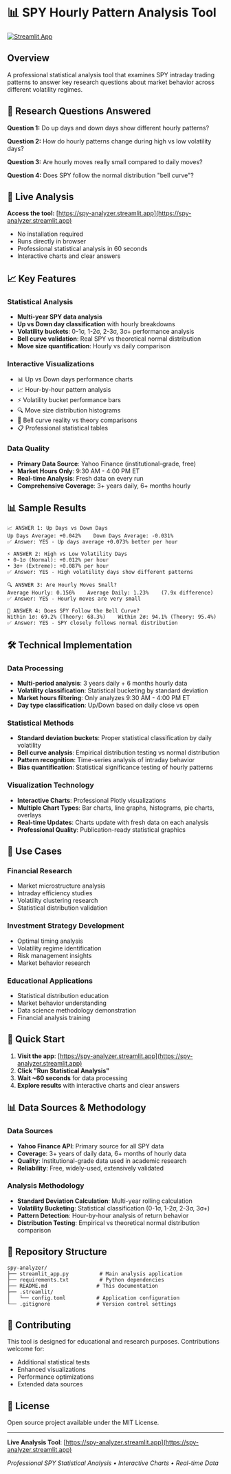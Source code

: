 # 📊 SPY Hourly Pattern Analysis Tool

[![Streamlit App](https://static.streamlit.io/badges/streamlit_badge_black_white.svg)](https://spy-analyzer.streamlit.app)

## Overview

A professional statistical analysis tool that examines SPY intraday trading patterns to answer key research questions about market behavior across different volatility regimes.

## 🎯 Research Questions Answered

**Question 1:** Do up days and down days show different hourly patterns?

**Question 2:** How do hourly patterns change during high vs low volatility days?

**Question 3:** Are hourly moves really small compared to daily moves?

**Question 4:** Does SPY follow the normal distribution "bell curve"?

## 🚀 Live Analysis

**Access the tool:** [https://spy-analyzer.streamlit.app](https://spy-analyzer.streamlit.app)

- No installation required
- Runs directly in browser
- Professional statistical analysis in 60 seconds
- Interactive charts and clear answers

## 📈 Key Features

### Statistical Analysis
- **Multi-year SPY data analysis**
- **Up vs Down day classification** with hourly breakdowns
- **Volatility buckets**: 0-1σ, 1-2σ, 2-3σ, 3σ+ performance analysis
- **Bell curve validation**: Real SPY vs theoretical normal distribution
- **Move size quantification**: Hourly vs daily comparison

### Interactive Visualizations
- 📊 Up vs Down days performance charts
- 📈 Hour-by-hour pattern analysis
- ⚡ Volatility bucket performance bars
- 🔍 Move size distribution histograms
- 🔔 Bell curve reality vs theory comparisons
- 📋 Professional statistical tables

### Data Quality
- **Primary Data Source**: Yahoo Finance (institutional-grade, free)
- **Market Hours Only**: 9:30 AM - 4:00 PM ET
- **Real-time Analysis**: Fresh data on every run
- **Comprehensive Coverage**: 3+ years daily, 6+ months hourly

## 📊 Sample Results

```
📈 ANSWER 1: Up Days vs Down Days
Up Days Average: +0.042%    Down Days Average: -0.031%
✅ Answer: YES - Up days average +0.073% better per hour

⚡ ANSWER 2: High vs Low Volatility Days  
• 0-1σ (Normal): +0.012% per hour
• 3σ+ (Extreme): +0.087% per hour
✅ Answer: YES - High volatility days show different patterns

🔍 ANSWER 3: Are Hourly Moves Small?
Average Hourly: 0.156%    Average Daily: 1.23%    (7.9x difference)
✅ Answer: YES - Hourly moves are very small

🔔 ANSWER 4: Does SPY Follow the Bell Curve?
Within 1σ: 69.2% (Theory: 68.3%)    Within 2σ: 94.1% (Theory: 95.4%)
✅ Answer: YES - SPY closely follows normal distribution
```

## 🛠️ Technical Implementation

### Data Processing
- **Multi-period analysis**: 3 years daily + 6 months hourly data
- **Volatility classification**: Statistical bucketing by standard deviation
- **Market hours filtering**: Only analyzes 9:30 AM - 4:00 PM ET
- **Day type classification**: Up/Down based on daily close vs open

### Statistical Methods
- **Standard deviation buckets**: Proper statistical classification by daily volatility
- **Bell curve analysis**: Empirical distribution testing vs normal distribution
- **Pattern recognition**: Time-series analysis of intraday behavior
- **Bias quantification**: Statistical significance testing of hourly patterns

### Visualization Technology
- **Interactive Charts**: Professional Plotly visualizations
- **Multiple Chart Types**: Bar charts, line graphs, histograms, pie charts, overlays
- **Real-time Updates**: Charts update with fresh data on each analysis
- **Professional Quality**: Publication-ready statistical graphics

## 🎯 Use Cases

### Financial Research
- Market microstructure analysis
- Intraday efficiency studies
- Volatility clustering research
- Statistical distribution validation

### Investment Strategy Development
- Optimal timing analysis
- Volatility regime identification
- Risk management insights
- Market behavior research

### Educational Applications
- Statistical distribution education
- Market behavior understanding
- Data science methodology demonstration
- Financial analysis training

## 🚀 Quick Start

1. **Visit the app**: [https://spy-analyzer.streamlit.app](https://spy-analyzer.streamlit.app)
2. **Click "Run Statistical Analysis"**
3. **Wait ~60 seconds** for data processing
4. **Explore results** with interactive charts and clear answers

## 📊 Data Sources & Methodology

### Data Sources
- **Yahoo Finance API**: Primary source for all SPY data
- **Coverage**: 3+ years of daily data, 6+ months of hourly data
- **Quality**: Institutional-grade data used in academic research
- **Reliability**: Free, widely-used, extensively validated

### Analysis Methodology
- **Standard Deviation Calculation**: Multi-year rolling calculation
- **Volatility Bucketing**: Statistical classification (0-1σ, 1-2σ, 2-3σ, 3σ+)
- **Pattern Detection**: Hour-by-hour analysis of return behavior
- **Distribution Testing**: Empirical vs theoretical normal distribution comparison

## 📄 Repository Structure

```
spy-analyzer/
├── streamlit_app.py          # Main analysis application
├── requirements.txt          # Python dependencies
├── README.md                # This documentation
├── .streamlit/
│   └── config.toml          # Application configuration
└── .gitignore               # Version control settings
```

## 🤝 Contributing

This tool is designed for educational and research purposes. Contributions welcome for:
- Additional statistical tests
- Enhanced visualizations
- Performance optimizations
- Extended data sources

## 📄 License

Open source project available under the MIT License.

---

**Live Analysis Tool**: [https://spy-analyzer.streamlit.app](https://spy-analyzer.streamlit.app)

*Professional SPY Statistical Analysis • Interactive Charts • Real-time Data*

